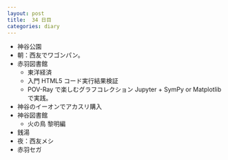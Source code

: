 ```yaml
---
layout: post
title:  34 日目
categories: diary
---
```


* 神谷公園
* 朝：西友でワゴンパン。
* 赤羽図書館
  * 東洋経済
  * 入門 HTML5 コード実行結果検証
  * POV-Ray で楽しむグラフコレクション Jupyter + SymPy or Matplotlib で実践。
* 神谷のイーオンでアカスリ購入
* 神谷図書館
  * 火の鳥 黎明編
* 銭湯
* 夜：西友メシ
* 赤羽セガ
